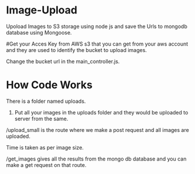 # Image-Upload
Upoload Images to S3 storage using node js and save the Urls to mongodb database using Mongoose.


#Get your Acces Key from AWS s3 that you can get from your aws account and they are used to identify the bucket to upload images.
 

Change the bucket url in the main_controller.js.


# How Code Works 

There is a folder named uploads. 

1. Put all your images in the uploads folder and they would be uploaded to server from the same.

/upload_small    is the route where we make a post request and all images are uploaded.

Time is taken as per image size.

/get_images   gives all the results from the mongo db database and you can make a get request on that route.



